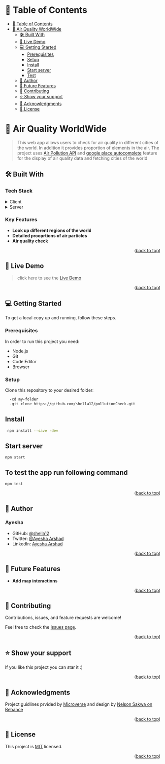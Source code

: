 # 📗 Table of Contents

- [📗 Table of Contents](#-table-of-contents)
- [📖 Air Quality WorldWide](#about-project)
  - [🛠 Built With](#built-with)
  - [🚀 Live Demo ](#-live-demo-)
  - [💻 Getting Started ](#-getting-started-)
    - [Prerequisites](#prerequisites)
    - [Setup](#setup)
    - [Install](#install)
    - [Start server](#start-server)
    - [Test](#to-test-the-app-run-following-command)
  - [👤 Author ](#author)
  - [🔭 Future Features ](#-future-features-)
  - [🤝 Contributing ](#-contributing-)
  - [⭐️ Show your support ](#️-show-your-support-)
  - [🙏 Acknowledgments ](#-acknowledgments-)
  - [📝 License ](#-license-)

<!-- PROJECT DESCRIPTION -->

# 📖 Air Quality WorldWide
 <a name="about-project"></a>

> This web app allows users to check for air quality in different cities of the world. In addition it provides proportion of elements in the air. The project uses [Air Pollution API](https://openweathermap.org/api/air-pollution) and [google place autocomplete](https://developers.google.com/maps/documentation/javascript/place-autocomplete) feature for the display of air quality data and fetching cities of the world

## 🛠 Built With <a name="built-with"></a>

### Tech Stack <a name="tech-stack"></a>
<details>
  <summary>Client</summary>
  <ul>
    <li><a href="https://reactjs.org/">React.js</a></li>
  </ul>
</details>
<details>
  <summary>Server</summary>
  <ul>
    <li><a href="https://cloud.google.com/">Google cloud</a></li>
  </ul>
</details>

### Key Features <a name="key-features"></a>

- **Look up different regions of the world**
- **Detailed prooprtions of air particles**
- **Air quality check**

<p align="right">(<a href="#readme-top">back to top</a>)</p>

<!-- LIVE DEMO -->

## 🚀 Live Demo <a name="live-demo"></a>

>  click here to see the [Live Demo](https://shella12.github.io/pollutionCheck/)

<p align="right">(<a href="#readme-top">back to top</a>)</p>

<!-- GETTING STARTED -->

## 💻 Getting Started <a name="getting-started"></a>

To get a local copy up and running, follow these steps.

### Prerequisites

In order to run this project you need:

- Node.js
- Git
- Code Editor
- Browser

### Setup

Clone this repository to your desired folder:

```sh
  -cd my-folder
  -git clone https://github.com/shella12/pollutionCheck.git
```

## Install

```sh
 npm install --save -dev
```

## Start server

``` npm start ```

## To test the app run following command

``` npm test ```
<p align="right">(<a href="#readme-top">back to top</a>)</p>

<!-- AUTHORS -->

## 👤 Author  <a name="author"></a>

### Ayesha
- GitHub: [@shella12](https://github.com/shella12)
- Twitter: [@Ayesha Arshad](https://twitter.com/AyeshaA03712974)
- LinkedIn: [Ayesha Arshad](https://www.linkedin.com/in/-ayesha-arshad/)

<p align="right">(<a href="#readme-top">back to top</a>)</p>

<!-- FUTURE FEATURES -->

## 🔭 Future Features <a name="future-features"></a>

 - **Add map interactions**

<p align="right">(<a href="#readme-top">back to top</a>)</p>

<!-- CONTRIBUTING -->

## 🤝 Contributing <a name="contributing"></a>

Contributions, issues, and feature requests are welcome!

Feel free to check the [issues page](../../issues/).

<p align="right">(<a href="#readme-top">back to top</a>)</p>

<!-- SUPPORT -->

## ⭐️ Show your support <a name="support"></a>

If you like this project you can star it :)

<p align="right">(<a href="#readme-top">back to top</a>)</p>

<!-- ACKNOWLEDGEMENTS -->

## 🙏 Acknowledgments <a name="acknowledgements"></a>

Project guidlines prvided by [Microverse](https://www.microverse.org/) and design by [Nelson Sakwa on Behance](https://www.behance.net/sakwadesignstudio)

<p align="right">(<a href="#readme-top">back to top</a>)</p>

<!-- LICENSE -->

## 📝 License <a name="license"></a>

This project is [MIT](./LICENSE) licensed.


<p align="right">(<a href="#readme-top">back to top</a>)</p>

